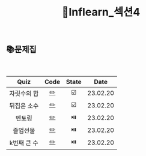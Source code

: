 <div align="center">
  <br />
  <h1> 👨Inflearn_섹션4 </h1>
  <br />
</div>

## 📚문제집

<br />

|    Quiz     |         Code          | State |   Date   |
| :---------: | :-------------------: | :---: | :------: |
| 자릿수의 합 | [✏️](./자릿수의합.js) |  ☑️   | 23.02.20 |
| 뒤집은 소수 | [✏️](./뒤집은소수.js) |  ☑️   | 23.02.20 |
|   멘토링    |   [✏️](./멘토링.js)   |  ⏯️   | 23.02.20 |
|  졸업선물   |  [✏️](./졸업선물.js)  |  ⏯️   | 23.02.20 |
| k번째 큰 수 | [✏️](./k번째큰수.js)  |  ⏯️   | 23.02.20 |
